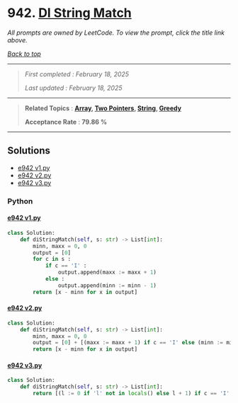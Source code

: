 # 942. [DI String Match](<https://leetcode.com/problems/di-string-match>)

*All prompts are owned by LeetCode. To view the prompt, click the title link above.*

*[Back to top](<../README.md>)*

------

> *First completed : February 18, 2025*
>
> *Last updated : February 18, 2025*

------

> **Related Topics** : **[Array](<by_topic/Array.md>), [Two Pointers](<by_topic/Two Pointers.md>), [String](<by_topic/String.md>), [Greedy](<by_topic/Greedy.md>)**
>
> **Acceptance Rate** : **79.86 %**

------

## Solutions

- [e942 v1.py](<../my-submissions/e942 v1.py>)
- [e942 v2.py](<../my-submissions/e942 v2.py>)
- [e942 v3.py](<../my-submissions/e942 v3.py>)
### Python
#### [e942 v1.py](<../my-submissions/e942 v1.py>)
```Python
class Solution:
    def diStringMatch(self, s: str) -> List[int]:
        minn, maxx = 0, 0
        output = [0]
        for c in s :
            if c == 'I' :
                output.append(maxx := maxx + 1)
            else :
                output.append(minn := minn - 1)
        return [x - minn for x in output]
```

#### [e942 v2.py](<../my-submissions/e942 v2.py>)
```Python
class Solution:
    def diStringMatch(self, s: str) -> List[int]:
        minn, maxx = 0, 0
        output = [0] + [(maxx := maxx + 1) if c == 'I' else (minn := minn - 1) for c in s]
        return [x - minn for x in output]
```

#### [e942 v3.py](<../my-submissions/e942 v3.py>)
```Python
class Solution:
    def diStringMatch(self, s: str) -> List[int]:
        return [(l := 0 if 'l' not in locals() else l + 1) if c == 'I' else (r := len(s) if 'r' not in locals() else r - 1) for c in s] + [l + 1 if 'l' in locals() else r - 1]
```

